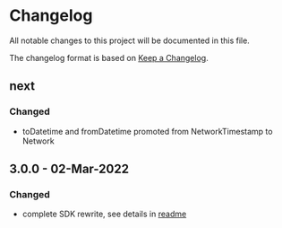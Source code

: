 # Changelog
All notable changes to this project will be documented in this file.

The changelog format is based on [Keep a Changelog](https://keepachangelog.com/en/1.0.0/).

## next

### Changed
 - toDatetime and fromDatetime promoted from NetworkTimestamp to Network

## 3.0.0 - 02-Mar-2022

### Changed
 - complete SDK rewrite, see details in [readme](README.md)
